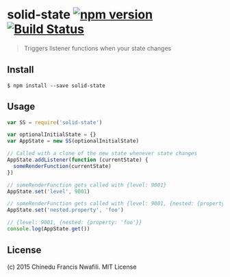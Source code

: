 solid-state [![npm version](https://badge.fury.io/js/solid-state.svg)](http://badge.fury.io/js/solid-state) [![Build Status](https://travis-ci.org/chinedufn/solid-state.svg?branch=master)](https://travis-ci.org/chinedufn/solid-state)
===========

> Triggers listener functions when your state changes

## Install

```
$ npm install --save solid-state
```

## Usage

```js
var SS = require('solid-state')

var optionalInitialState = {}
var AppState = new SS(optionalInitialState)

// Called with a clone of the new state whenever state changes
AppState.addListener(function (currentState) {
  someRenderFunction(currentState)
})

// someRenderFunction gets called with {level: 9001}
AppState.set('level', 9001)

// someRenderFunction gets called with {level: 9001, {nested: {property: 'foo'}}
AppState.set('nested.property', 'foo')

// {level: 9001, {nested: {property: 'foo'}}
console.log(AppState.get())
```

## License

(c) 2015 Chinedu Francis Nwafili. MIT License
